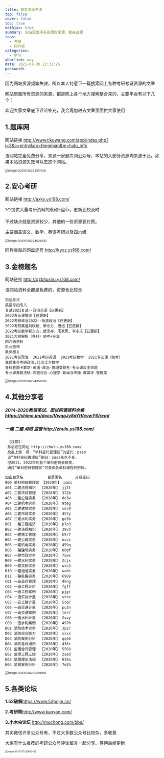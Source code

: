 ```yaml
---
title: 搜索资源方法
top: false
cover: false
toc: true
mathjax: true
summary: 网站里面所有资源的来源，都在这里
tags:
  - 考研
  - 四六级
categories:
  - 学习
abbrlink: way
date: 2021-01-30 22:31:26
password:
---
```




因为网站资源频繁失效，所以本人特意下一篇搜索网上各种考研考证资源的文章



网站里面所有资源的来源，都是网上各个地方搜索整合来的，主要平台有以下几个：

欢迎大家文章底下评论补充，我会再加进去文章里面供大家使用



## 1.题库网

网站链接 http://www.tikuwang.com/app/index.php?i=2&c=entry&do=fengmian&m=hulu_info

该网站完全免费分享，来源一家题库网公众号，本站的大部分资源均来源于此。如果本站资源失效可以去这个网站。

<img src="https://i.loli.net/2021/01/30/BUH8mDkTpRJQ5FZ.png" alt="image-20210130223517406" style="zoom:67%;" />





## 2.安心考研

网站链接 http://axky.ys168.com/

1个提供大量考研资料的永硕E盘👍，更新比较及时

不过缺点就是资源较少，其他的一些资源要付费。

主要涵盖语文、数学、英语考研以及四六级

<img src="https://i.loli.net/2021/01/30/PnA5R2MEv1ZQ6NW.png" alt="image-20210130224026382" style="zoom:67%;" />

同样类型的网盘还有 http://kyxz.ys168.com/



## 3.金榜题名

网站链接 http://qzbltushu.ys168.com/

该网站资料全都是免费的，资源也比较全

```
司法考试
英语专四专八
复试2021复试--政治英语【已更新】
2022专业课管综【已更新】
2022考研政治2022--有道政治【已更新】
2022考研英语刘晓艳、新东方、唐迟【已更新】
2022考研数学新东方、武忠祥、汤家凤、李永乐【已更新】
2021大纲解析（各科）统考+专业
四六级资料
执业医师
教师相关
2021考研政治  2021考研英语  2021考研数学  2021专业课（统考）
真题集合考研政治,21合工大数学
各科答题卡数学-英语-政治-管理类联考-专业课自主命题
专业课真题法硕-西医综合-心理学-新闻与传播-教育学-管理类
```



<img src="https://i.loli.net/2021/01/30/yQ2dZJiSPa6cNC1.png" alt="image-20210130224358365" style="zoom:67%;" />



## 4.其他分享者

##### 2014-2020教资笔试、面试网课资料合集 https://shimo.im/docs/VwqgJy8pYtVcvwY6/read

##### 一建 二建 消防 监管 http://zhulu.ys168.com/

```
 【注意】：
 务必记住网址 http://zhulu.ys168.com/ 
 及最上面一项：“单科密码管理区”的密码：pass
 该“单科密码管理区”密码：pass永久不变，
 但2021、2022年的各个单科密码会改变，
 通过“单科密码管理区”可查询各单科课程的密码。

加密目录名	        目录署名      开启密码
000 单科密码管理区	【2020年】	pass
A01 二建法规知识	【2020年】	jj3t
A02 二建项目管理	【2020年】	372b
A03 二建公路实务	【2020年】	de3w
A04 二建机电实务	【2020年】	9teg
A05 二建建筑实务	【2020年】	sds9
A06 二建市政实务	【2020年】	457y
A07 二建水利实务	【2020年】	gd3b
B01 一建工程经济	【2020年】	p7p3
B02 一建法规知识	【2020年】	39vd
B03 一建施工管理	【2020年】	k9r7
B04 一建公路实务	【2020年】	nvcs
B05 一建机电实务	【2020年】	459q
B06 一建建筑实务	【2020年】	88gf
B07 一建市政实务	【2020年】	75ws
B08 一建水利实务	【2020年】	2cjx
B09 一建民航实务	【2020年】	wsc3
B10 一建通信实务	【2020年】	wade
B11 一建铁路实务	【2020年】	6989
C01 一造造价管理	【2020年】	4khg
C02 一造工程计价	【2020年】	fgff
C03 一造工程案例	【2020年】	pjgr
C04 一造安装计量	【2020年】	ytre
C05 一造土建计量	【2020年】	5cq7
C06 一造交通计量	【2020年】	pu3n
C07 一造交通案例	【2020年】	terr
C08 一造水利计量	【2020年】	2vvy
C09 一造水利案例	【2020年】	497h
D01 消防技术实务	【2020年】	3p27
D02 消防综合能力	【2020年】	xsxs
D03 消防案例分析	【2020年】	qq46
D04 消防各科通用	【2020年】	438r
E01 监理合同管理	【2020年】	5568
E02 监理工程三控	【2020年】	zzed
E03 监理理论法规	【2020年】	839a
E04 监理案例分析	【2020年】	7e2h
```

<img src="https://i.loli.net/2021/01/30/NvBqQGrMLkWoYCs.png" alt="image-20210130230519905" style="zoom:67%;" />



## 5.各类论坛

**1.52破解**https://www.52pojie.cn/

**2.考研帮**http://www.kaoyan.com/

**3.小木虫论坛** http://muchong.com/bbs/



其实微信许多公众号有，不过大多数公众号比较杂，多收费

大家有什么推荐的考研公众号评论留言一起分享。等待后续更新

<img src="C:\Users\weifeng\AppData\Roaming\Typora\typora-user-images\image-20210130232602465.png" alt="image-20210130232602465" style="zoom:50%;" />



